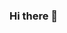 ### Hi there 👋

<!--
**alibyilmaz/alibyilmaz** is a ✨ _special_ ✨ repository because its `README.md` (this file) appears on your GitHub profile.
-->



